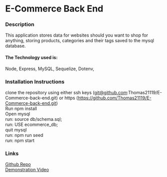 # E-Commerce Back End

### Description

This application stores data for websites should you want to shop for anything, storing products, categories and their tags saved to the mysql database.

#### The Technology used is:

Node,
Express,
MySQL,
Sequelize,
Dotenv,

### Installation Instructions

clone the repository using either ssh keys (git@github.com:Thomas21119/E-Commerce-back-end.git) or https (https://github.com/Thomas21119/E-Commerce-back-end.git)
<br> Run npm install
<br> Open mysql
<br> run: source db/schema.sql;
<br> run: USE ecommerce_db;
<br> quit mysql
<br> run: npm run seed
<br> run: npm start

### Links

<a href="https://github.com/Thomas21119/E-Commerce-back-end"> Github Repo </a>
<br>
<a href="https://www.youtube.com/watch?v=w4QwUsj87VY"> Demonstration Video </a>
